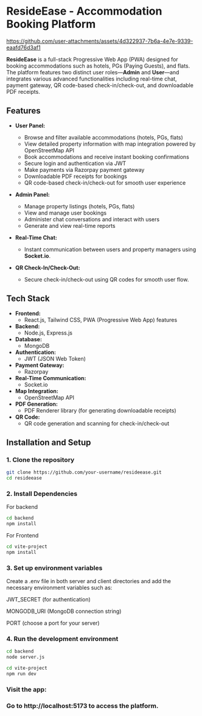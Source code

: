 # **ResideEase - Accommodation Booking Platform**


https://github.com/user-attachments/assets/4d322937-7b6a-4e7e-9339-eaafd76d3af1


**ResideEase** is a full-stack Progressive Web App (PWA) designed for booking accommodations such as hotels, PGs (Paying Guests), and flats. The platform features two distinct user roles—**Admin** and **User**—and integrates various advanced functionalities including real-time chat, payment gateway, QR code-based check-in/check-out, and downloadable PDF receipts.

## **Features**

- **User Panel:**
  - Browse and filter available accommodations (hotels, PGs, flats)
  - View detailed property information with map integration powered by OpenStreetMap API
  - Book accommodations and receive instant booking confirmations
  - Secure login and authentication via JWT
  - Make payments via Razorpay payment gateway
  - Downloadable PDF receipts for bookings
  - QR code-based check-in/check-out for smooth user experience

- **Admin Panel:**
  - Manage property listings (hotels, PGs, flats)
  - View and manage user bookings
  - Administer chat conversations and interact with users
  - Generate and view real-time reports

- **Real-Time Chat:**
  - Instant communication between users and property managers using **Socket.io**.

- **QR Check-In/Check-Out:**
  - Secure check-in/check-out using QR codes for smooth user flow.

## **Tech Stack**

- **Frontend:**  
  - React.js, Tailwind CSS, PWA (Progressive Web App) features  
- **Backend:**  
  - Node.js, Express.js  
- **Database:**  
  - MongoDB  
- **Authentication:**  
  - JWT (JSON Web Token)  
- **Payment Gateway:**  
  - Razorpay  
- **Real-Time Communication:**  
  - Socket.io  
- **Map Integration:**  
  - OpenStreetMap API  
- **PDF Generation:**  
  - PDF Renderer library (for generating downloadable receipts)  
- **QR Code:**  
  - QR code generation and scanning for check-in/check-out
    

## **Installation and Setup**

### 1. Clone the repository

```bash
git clone https://github.com/your-username/resideease.git
cd resideease
```
### 2. Install Dependencies
For backend
```bash
cd backend
npm install
```
For Frontend
```bash
cd vite-project
npm install
```
### 3. Set up environment variables
Create a .env file in both server and client directories and add the necessary environment variables such as:

JWT_SECRET (for authentication)

MONGODB_URI (MongoDB connection string)

PORT (choose a port for your server)

### 4. Run the development environment
```bash
cd backend
node server.js
```
```bash
cd vite-project
npm run dev
```

### Visit the app:
### Go to http://localhost:5173 to access the platform.


